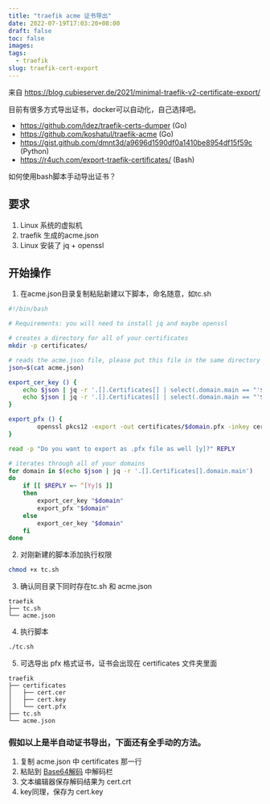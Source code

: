 ```yaml
---
title: "traefik acme 证书导出"
date: 2022-07-19T17:03:20+08:00
draft: false
toc: false
images:
tags: 
  - traefik
slug: traefik-cert-export
---
```


来自 <https://blog.cubieserver.de/2021/minimal-traefik-v2-certificate-export/>

目前有很多方式导出证书，docker可以自动化，自己选择吧。
* https://github.com/ldez/traefik-certs-dumper (Go)
* https://github.com/koshatul/traefik-acme (Go)
* https://gist.github.com/dmnt3d/a9696d1590df0a1410be8954df15f59c (Python)
* https://r4uch.com/export-traefik-certificates/ (Bash)

如何使用bash脚本手动导出证书？
## 要求
1. Linux 系统的虚拟机
2. traefik 生成的acme.json
3. Linux 安装了 jq + openssl

## 开始操作

1. 在acme.json目录复制粘贴新建以下脚本，命名随意，如tc.sh
```bash
#!/bin/bash

# Requirements: you will need to install jq and maybe openssl

# creates a directory for all of your certificates
mkdir -p certificates/

# reads the acme.json file, please put this file in the same directory as your script
json=$(cat acme.json)

export_cer_key () {
    echo $json | jq -r '.[].Certificates[] | select(.domain.main == "'$1'") | .certificate' | base64 -d > certificates/$1.cer
    echo $json | jq -r '.[].Certificates[] | select(.domain.main == "'$1'") | .key' | base64 -d > certificates/$1.key
}

export_pfx () {
        openssl pkcs12 -export -out certificates/$domain.pfx -inkey certificates/$domain.key -in certificates/$domain.cer -passout pass: 
}

read -p "Do you want to export as .pfx file as well [y]?" REPLY

# iterates through all of your domains
for domain in $(echo $json | jq -r '.[].Certificates[].domain.main')
do
    if [[ $REPLY =~ ^[Yy]$ ]]
    then
        export_cer_key "$domain"
        export_pfx "$domain"
    else
        export_cer_key "$domain"
    fi
done

```

2. 对刚新建的脚本添加执行权限
```bash
chmod +x tc.sh
```

3. 确认同目录下同时存在tc.sh 和 acme.json
```
traefik
├── tc.sh
└── acme.json
```

4. 执行脚本
```bash
./tc.sh
```

5. 可选导出 pfx 格式证书，证书会出现在 certificates 文件夹里面
```
traefik
├── certificates
│   ├── cert.cer
│   ├── cert.key
│   └── cert.pfx
├── tc.sh
└── acme.json
```

### 假如以上是半自动证书导出，下面还有全手动的方法。

1. 复制 acme.json 中 certificates 那一行
2. 粘贴到 [Base64解码](https://oktools.net/base64) 中解码栏
3. 文本编辑器保存解码结果为 cert.crt
4. key同理，保存为 cert.key